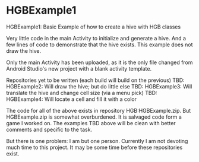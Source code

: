 # HGBExample1
HGBExample1:  Basic Example of how to create a hive with HGB classes

Very little code in the main Activity to initialize and generate a hive.
And a few lines of code to demonstrate that the hive exists.
This example does not draw the hive.

Only the main Activity has been uploaded, as it is the only file changed from
Android Studio's new project with a blank activity template.

Repositories yet to be written (each build will build on the previous)
TBD:  HGBExample2:  Will draw the hive; but do little else
TBD:  HGBExample3:  Will translate the hive and change cell size (via a menu pick)
TBD:  HGBExample4:  Will locate a cell and fill it with a color

The code for all of the above exists in repository HGB:HGBExample.zip.  But HGBExample.zip
is somewhat overburdened.  It is salvaged code form a game I worked on.  The examples
TBD above will be clean with better comments and specific to the task.

But there is one problem:  I am but one person.  Currently I am not devoting much
time to this project.  It may be some time before these repositories exist.
